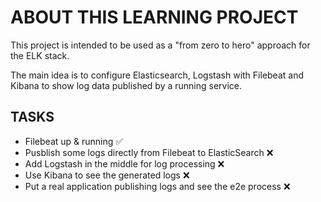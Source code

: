 # ABOUT THIS LEARNING PROJECT

This project is intended to be used as a "from zero to hero" approach for the ELK stack.

The main idea is to configure Elasticsearch, Logstash with Filebeat and Kibana to show log data published by a running service.

## TASKS

* Filebeat up & running :white_check_mark:
* Pusblish some logs directly from Filebeat to ElasticSearch :x:
* Add Logstash in the middle for log processing :x:
* Use Kibana to see the generated logs :x:
* Put a real application publishing logs and see the e2e process :x: